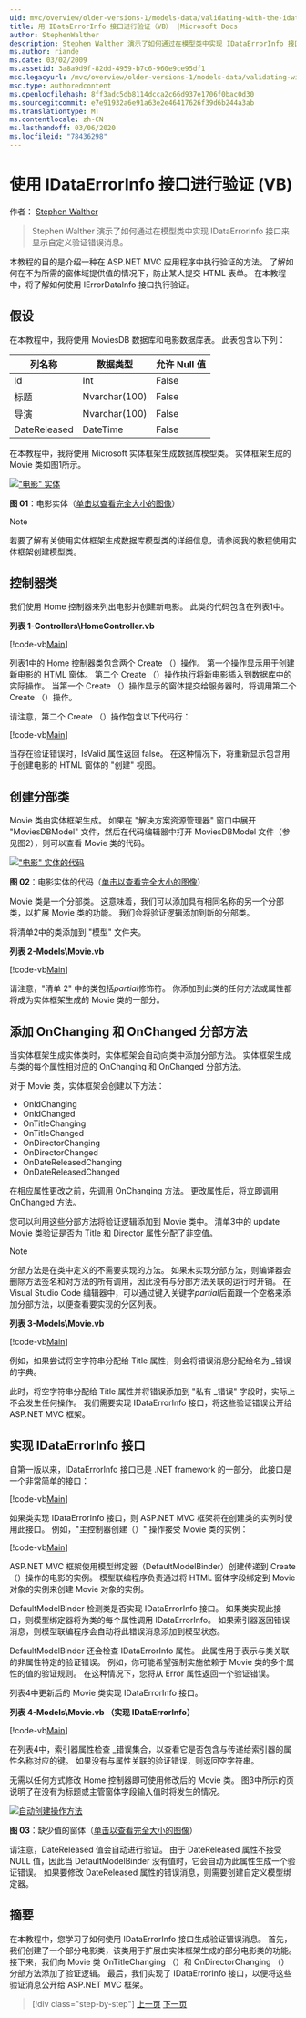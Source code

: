 ```yaml
---
uid: mvc/overview/older-versions-1/models-data/validating-with-the-idataerrorinfo-interface-vb
title: 用 IDataErrorInfo 接口进行验证（VB） |Microsoft Docs
author: StephenWalther
description: Stephen Walther 演示了如何通过在模型类中实现 IDataErrorInfo 接口来显示自定义验证错误消息。
ms.author: riande
ms.date: 03/02/2009
ms.assetid: 3a8a9d9f-82dd-4959-b7c6-960e9ce95df1
msc.legacyurl: /mvc/overview/older-versions-1/models-data/validating-with-the-idataerrorinfo-interface-vb
msc.type: authoredcontent
ms.openlocfilehash: 8ff3adc5db8114dcca2c66d937e1706f0bac0d30
ms.sourcegitcommit: e7e91932a6e91a63e2e46417626f39d6b244a3ab
ms.translationtype: MT
ms.contentlocale: zh-CN
ms.lasthandoff: 03/06/2020
ms.locfileid: "78436298"
---
```

# <a name="validating-with-the-idataerrorinfo-interface-vb"></a>使用 IDataErrorInfo 接口进行验证 (VB)

作者： [Stephen Walther](https://github.com/StephenWalther)

> Stephen Walther 演示了如何通过在模型类中实现 IDataErrorInfo 接口来显示自定义验证错误消息。

本教程的目的是介绍一种在 ASP.NET MVC 应用程序中执行验证的方法。 了解如何在不为所需的窗体域提供值的情况下，防止某人提交 HTML 表单。 在本教程中，将了解如何使用 IErrorDataInfo 接口执行验证。

## <a name="assumptions"></a>假设

在本教程中，我将使用 MoviesDB 数据库和电影数据库表。 此表包含以下列：

<a id="0.6_table01"></a>

| **列名称** | **数据类型** | **允许 Null 值** |
| --- | --- | --- |
| Id | Int | False |
| 标题 | Nvarchar(100) | False |
| 导演 | Nvarchar(100) | False |
| DateReleased | DateTime | False |

在本教程中，我将使用 Microsoft 实体框架生成数据库模型类。 实体框架生成的 Movie 类如图1所示。

[!["电影" 实体](validating-with-the-idataerrorinfo-interface-vb/_static/image1.jpg)](validating-with-the-idataerrorinfo-interface-vb/_static/image1.png)

**图 01**：电影实体（[单击以查看完全大小的图像](validating-with-the-idataerrorinfo-interface-vb/_static/image2.png)）

> [!NOTE] 
> 
> 若要了解有关使用实体框架生成数据库模型类的详细信息，请参阅我的教程使用实体框架创建模型类。

## <a name="the-controller-class"></a>控制器类

我们使用 Home 控制器来列出电影并创建新电影。 此类的代码包含在列表1中。

**列表 1-Controllers\HomeController.vb**

[!code-vb[Main](validating-with-the-idataerrorinfo-interface-vb/samples/sample1.vb)]

列表1中的 Home 控制器类包含两个 Create （）操作。 第一个操作显示用于创建新电影的 HTML 窗体。 第二个 Create （）操作执行将新电影插入到数据库中的实际操作。 当第一个 Create （）操作显示的窗体提交给服务器时，将调用第二个 Create （）操作。

请注意，第二个 Create （）操作包含以下代码行：

[!code-vb[Main](validating-with-the-idataerrorinfo-interface-vb/samples/sample2.vb)]

当存在验证错误时，IsValid 属性返回 false。 在这种情况下，将重新显示包含用于创建电影的 HTML 窗体的 "创建" 视图。

## <a name="creating-a-partial-class"></a>创建分部类

Movie 类由实体框架生成。 如果在 "解决方案资源管理器" 窗口中展开 "MoviesDBModel" 文件，然后在代码编辑器中打开 MoviesDBModel 文件（参见图2），则可以查看 Movie 类的代码。

[!["电影" 实体的代码](validating-with-the-idataerrorinfo-interface-vb/_static/image2.jpg)](validating-with-the-idataerrorinfo-interface-vb/_static/image3.png)

**图 02**：电影实体的代码（[单击以查看完全大小的图像](validating-with-the-idataerrorinfo-interface-vb/_static/image4.png)）

Movie 类是一个分部类。 这意味着，我们可以添加具有相同名称的另一个分部类，以扩展 Movie 类的功能。 我们会将验证逻辑添加到新的分部类。

将清单2中的类添加到 "模型" 文件夹。

**列表 2-Models\Movie.vb**

[!code-vb[Main](validating-with-the-idataerrorinfo-interface-vb/samples/sample3.vb)]

请注意，"清单 2" 中的类包括*partial*修饰符。 你添加到此类的任何方法或属性都将成为实体框架生成的 Movie 类的一部分。

## <a name="adding-onchanging-and-onchanged-partial-methods"></a>添加 OnChanging 和 OnChanged 分部方法

当实体框架生成实体类时，实体框架会自动向类中添加分部方法。 实体框架生成与类的每个属性相对应的 OnChanging 和 OnChanged 分部方法。

对于 Movie 类，实体框架会创建以下方法：

- OnIdChanging
- OnIdChanged
- OnTitleChanging
- OnTitleChanged
- OnDirectorChanging
- OnDirectorChanged
- OnDateReleasedChanging
- OnDateReleasedChanged

在相应属性更改之前，先调用 OnChanging 方法。 更改属性后，将立即调用 OnChanged 方法。

您可以利用这些分部方法将验证逻辑添加到 Movie 类中。 清单3中的 update Movie 类验证是否为 Title 和 Director 属性分配了非空值。

> [!NOTE] 
> 
> 分部方法是在类中定义的不需要实现的方法。 如果未实现分部方法，则编译器会删除方法签名和对方法的所有调用，因此没有与分部方法关联的运行时开销。 在 Visual Studio Code 编辑器中，可以通过键入关键字*partial*后面跟一个空格来添加分部方法，以便查看要实现的分区列表。

**列表 3-Models\Movie.vb**

[!code-vb[Main](validating-with-the-idataerrorinfo-interface-vb/samples/sample4.vb)]

例如，如果尝试将空字符串分配给 Title 属性，则会将错误消息分配给名为 \_错误的字典。

此时，将空字符串分配给 Title 属性并将错误添加到 "私有 \_错误" 字段时，实际上不会发生任何操作。 我们需要实现 IDataErrorInfo 接口，将这些验证错误公开给 ASP.NET MVC 框架。

## <a name="implementing-the-idataerrorinfo-interface"></a>实现 IDataErrorInfo 接口

自第一版以来，IDataErrorInfo 接口已是 .NET framework 的一部分。 此接口是一个非常简单的接口：

[!code-vb[Main](validating-with-the-idataerrorinfo-interface-vb/samples/sample5.vb)]

如果类实现 IDataErrorInfo 接口，则 ASP.NET MVC 框架将在创建类的实例时使用此接口。 例如，"主控制器创建（）" 操作接受 Movie 类的实例：

[!code-vb[Main](validating-with-the-idataerrorinfo-interface-vb/samples/sample6.vb)]

ASP.NET MVC 框架使用模型绑定器（DefaultModelBinder）创建传递到 Create （）操作的电影的实例。 模型联编程序负责通过将 HTML 窗体字段绑定到 Movie 对象的实例来创建 Movie 对象的实例。

DefaultModelBinder 检测类是否实现 IDataErrorInfo 接口。 如果类实现此接口，则模型绑定器将为类的每个属性调用 IDataErrorInfo。 如果索引器返回错误消息，则模型联编程序会自动将此错误消息添加到模型状态。

DefaultModelBinder 还会检查 IDataErrorInfo 属性。 此属性用于表示与类关联的非属性特定的验证错误。 例如，你可能希望强制实施依赖于 Movie 类的多个属性的值的验证规则。 在这种情况下，您将从 Error 属性返回一个验证错误。

列表4中更新后的 Movie 类实现 IDataErrorInfo 接口。

**列表 4-Models\Movie.vb （实现 IDataErrorInfo）**

[!code-vb[Main](validating-with-the-idataerrorinfo-interface-vb/samples/sample7.vb)]

在列表4中，索引器属性检查 \_错误集合，以查看它是否包含与传递给索引器的属性名称对应的键。 如果没有与属性关联的验证错误，则返回空字符串。

无需以任何方式修改 Home 控制器即可使用修改后的 Movie 类。 图3中所示的页说明了在没有为标题或主管窗体字段输入值时将发生的情况。

[![自动创建操作方法](validating-with-the-idataerrorinfo-interface-vb/_static/image3.jpg)](validating-with-the-idataerrorinfo-interface-vb/_static/image5.png)

**图 03**：缺少值的窗体（[单击以查看完全大小的图像](validating-with-the-idataerrorinfo-interface-vb/_static/image6.png)）

请注意，DateReleased 值会自动进行验证。 由于 DateReleased 属性不接受 NULL 值，因此当 DefaultModelBinder 没有值时，它会自动为此属性生成一个验证错误。 如果要修改 DateReleased 属性的错误消息，则需要创建自定义模型绑定器。

## <a name="summary"></a>摘要

在本教程中，您学习了如何使用 IDataErrorInfo 接口生成验证错误消息。 首先，我们创建了一个部分电影类，该类用于扩展由实体框架生成的部分电影类的功能。 接下来，我们向 Movie 类 OnTitleChanging （）和 OnDirectorChanging （）分部方法添加了验证逻辑。 最后，我们实现了 IDataErrorInfo 接口，以便将这些验证消息公开给 ASP.NET MVC 框架。

> [!div class="step-by-step"]
> [上一页](performing-simple-validation-vb.md)
> [下一页](validating-with-a-service-layer-vb.md)
